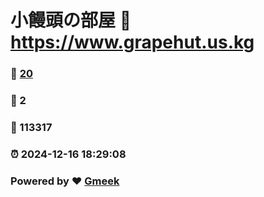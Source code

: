 # 小饅頭の部屋 :link: https://www.grapehut.us.kg 
### :page_facing_up: [20](https://www.grapehut.us.kg/tag.html) 
### :speech_balloon: 2 
### :hibiscus: 113317 
### :alarm_clock: 2024-12-16 18:29:08 
### Powered by :heart: [Gmeek](https://github.com/Meekdai/Gmeek)
